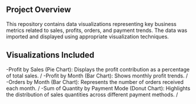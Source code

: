 ## Project Overview

This repository contains data visualizations representing key business metrics related to sales, profits, orders, and payment trends. The data was imported and displayed using appropriate visualization techniques.

## Visualizations Included
-Profit by Sales (Pie Chart): Displays the profit contribution as a percentage of total sales. /
-Profit by Month (Bar Chart): Shows monthly profit trends. / 
-Orders by Month (Bar Chart): Represents the number of orders received each month. /
-Sum of Quantity by Payment Mode (Donut Chart): Highlights the distribution of sales quantities across different payment methods. /
